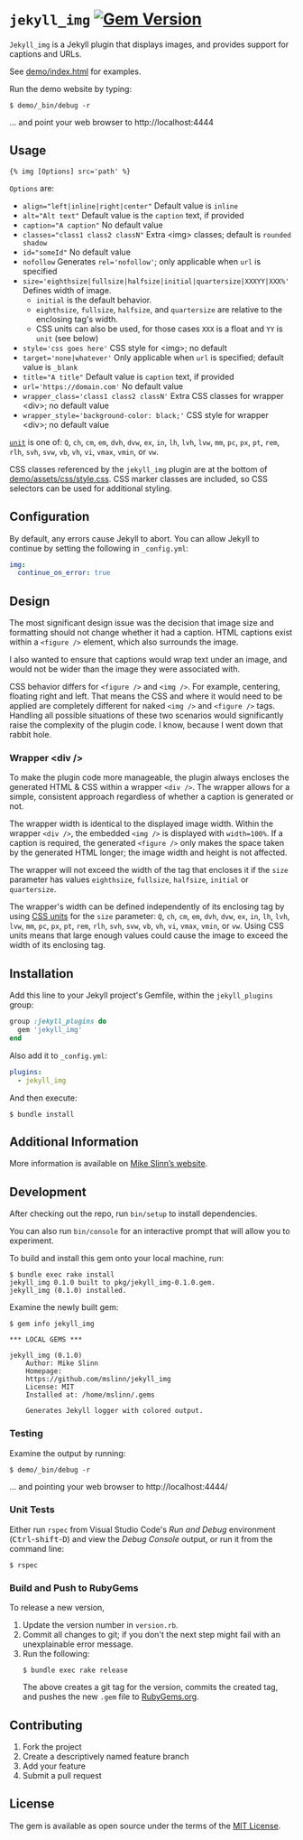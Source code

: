 `jekyll_img`
[![Gem Version](https://badge.fury.io/rb/jekyll_img.svg)](https://badge.fury.io/rb/jekyll_img)
===========

`Jekyll_img` is a Jekyll plugin that displays images,
and provides support for captions and URLs.

See [demo/index.html](demo/index.html) for examples.

Run the demo website by typing:
```shell
$ demo/_bin/debug -r
```
... and point your web browser to http://localhost:4444


## Usage
    {% img [Options] src='path' %}

`Options` are:

 - `align="left|inline|right|center"` Default value is `inline`
 - `alt="Alt text"` Default value is the `caption` text, if provided
 - `caption="A caption"` No default value
 - `classes="class1 class2 classN"` Extra &lt;img&gt; classes; default is `rounded shadow`
 - `id="someId"` No default value
 - `nofollow`  Generates `rel='nofollow'`; only applicable when `url` is specified
 - `size='eighthsize|fullsize|halfsize|initial|quartersize|XXXYY|XXX%'`
   Defines width of image.
   - `initial` is the default behavior.
   - `eighthsize`, `fullsize`, `halfsize`, and `quartersize` are relative to the enclosing tag's width.
   - CSS units can also be used, for those cases `XXX` is a float and `YY` is `unit` (see below)
 - `style='css goes here'` CSS style for &lt;img&gt;; no default
 - `target='none|whatever'` Only applicable when `url` is specified; default value is `_blank`
 - `title="A title"` Default value is `caption` text, if provided
 - `url='https://domain.com'` No default value
 - `wrapper_class='class1 class2 classN'` Extra CSS classes for wrapper &lt;div&gt;; no default value
 - `wrapper_style='background-color: black;'` CSS style for wrapper &lt;div&gt;; no default value

[`unit`](https://developer.mozilla.org/en-US/docs/Learn/CSS/Building_blocks/Values_and_units#numbers_lengths_and_percentages) is one of: `Q`, `ch`, `cm`, `em`, `dvh`, `dvw`, `ex`, `in`, `lh`,
`lvh`, `lvw`, `mm`, `pc`, `px`, `pt`, `rem`, `rlh`, `svh`, `svw`, `vb`,
`vh`, `vi`, `vmax`, `vmin`, or `vw`.

CSS classes referenced by the `jekyll_img` plugin are at the bottom of [demo/assets/css/style.css](demo/assets/css/style.css). CSS marker classes are included, so CSS selectors can be used for additional styling.


## Configuration
By default, any errors cause Jekyll to abort.
You can allow Jekyll to continue by setting the following in `_config.yml`:

```yaml
img:
  continue_on_error: true
```


## Design
The most significant design issue was the decision that image size and formatting should not change
whether it had a caption.
HTML captions exist within a `<figure />` element, which also surrounds the image.

I also wanted to ensure that captions would wrap text under an image,
and would not be wider than the image they were associated with.

CSS behavior differs for `<figure />` and `<img />`.
For example, centering, floating right and left.
That means the CSS and where it would need to be applied are completely different for
naked `<img />` and `<figure />` tags.
Handling all possible situations of these two scenarios would significantly raise the complexity of the plugin code. I know, because I went down that rabbit hole.


### Wrapper &lt;div /&gt;
To make the plugin code more manageable,
the plugin always encloses the generated HTML & CSS within a wrapper `<div />`.
The wrapper allows for a simple, consistent approach regardless of whether a caption is generated or not.

The wrapper width is identical to the displayed image width.
Within the wrapper `<div />`, the embedded `<img />` is displayed with `width=100%`.
If a caption is required, the generated `<figure />` only makes the space taken by the generated HTML longer;
the image width and height is not affected.

The wrapper will not exceed the width of the tag that encloses it if the `size` parameter has values `eighthsize`, `fullsize`, `halfsize`, `initial` or `quartersize`.

The wrapper's width can be defined independently of its enclosing tag by using [CSS units](https://developer.mozilla.org/en-US/docs/Learn/CSS/Building_blocks/Values_and_units#numbers_lengths_and_percentages) for the `size` parameter:
`Q`, `ch`, `cm`, `em`, `dvh`, `dvw`, `ex`, `in`, `lh`,
`lvh`, `lvw`, `mm`, `pc`, `px`, `pt`, `rem`, `rlh`, `svh`, `svw`, `vb`,
`vh`, `vi`, `vmax`, `vmin`, or `vw`.
Using CSS units means that large enough values could cause the image to exceed the width of its enclosing tag.


## Installation

Add this line to your Jekyll project's Gemfile, within the `jekyll_plugins` group:

```ruby
group :jekyll_plugins do
  gem 'jekyll_img'
end
```

Also add it to `_config.yml`:
```yaml
plugins:
  - jekyll_img
```

And then execute:

    $ bundle install


## Additional Information
More information is available on
[Mike Slinn&rsquo;s website](https://www.mslinn.com/blog/2020/10/03/jekyll-plugins.html).


## Development
After checking out the repo, run `bin/setup` to install dependencies.

You can also run `bin/console` for an interactive prompt that will allow you to experiment.


To build and install this gem onto your local machine, run:
```shell
$ bundle exec rake install
jekyll_img 0.1.0 built to pkg/jekyll_img-0.1.0.gem.
jekyll_img (0.1.0) installed.
```

Examine the newly built gem:
```shell
$ gem info jekyll_img

*** LOCAL GEMS ***

jekyll_img (0.1.0)
    Author: Mike Slinn
    Homepage:
    https://github.com/mslinn/jekyll_img
    License: MIT
    Installed at: /home/mslinn/.gems

    Generates Jekyll logger with colored output.
```

### Testing
Examine the output by running:
```shell
$ demo/_bin/debug -r
```
... and pointing your web browser to http://localhost:4444/

### Unit Tests
Either run `rspec` from Visual Studio Code's *Run and Debug* environment
(<kbd>Ctrl</kbd>-<kbd>shift</kbd>-<kbd>D</kbd>) and view the *Debug Console* output,
or run it from the command line:
```shell
$ rspec
```

### Build and Push to RubyGems
To release a new version,
  1. Update the version number in `version.rb`.
  2. Commit all changes to git; if you don't the next step might fail with an unexplainable error message.
  3. Run the following:
     ```shell
     $ bundle exec rake release
     ```
     The above creates a git tag for the version, commits the created tag,
     and pushes the new `.gem` file to [RubyGems.org](https://rubygems.org).


## Contributing

1. Fork the project
2. Create a descriptively named feature branch
3. Add your feature
4. Submit a pull request


## License

The gem is available as open source under the terms of the [MIT License](https://opensource.org/licenses/MIT).
